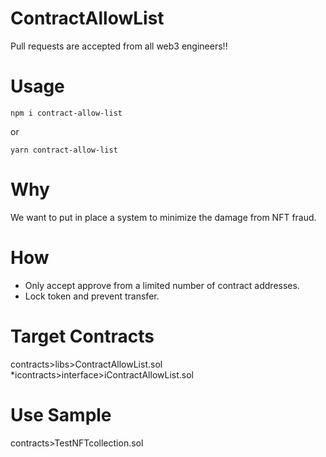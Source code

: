 # ContractAllowList

Pull requests are accepted from all web3 engineers!!

# Usage

```console
npm i contract-allow-list
```

or


```console
yarn contract-allow-list
```

# Why

We want to put in place a system to minimize the damage from NFT fraud.

# How

- Only accept approve from a limited number of contract addresses.
- Lock token and prevent transfer.

# Target Contracts

contracts>libs>ContractAllowList.sol
*icontracts>interface>iContractAllowList.sol

# Use Sample

contracts>TestNFTcollection.sol
